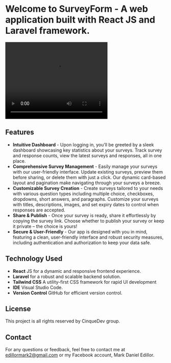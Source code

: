 # Welcome to SurveyForm  - A web application built with React JS and Laravel framework.

<video width="320" height="240" controls>
  <source src="react/src/assets/Survey-demo-vid.mp4" type="video/mp4">
</video>

## Features

- **Intuitive Dashboard** - Upon logging in, you’ll be greeted by a sleek dashboard showcasing key statistics about your surveys. Track survey and response counts, view the latest surveys and responses, all in one place.
- **Comprehensive Survey Management** - Easily manage your surveys with our user-friendly interface. Update existing surveys, preview them before sharing, or delete them with just a click. Our dynamic card-based layout and pagination make navigating through your surveys a breeze.
- **Customizable Survey Creation** - Create surveys tailored to your needs with various question types including multiple choice, checkboxes, dropdowns, short answers, and paragraphs. Customize your surveys with titles, descriptions, images, and set expiry dates to control when responses are accepted.
- **Share & Publish** - Once your survey is ready, share it effortlessly by copying the survey link. Choose whether to publish your survey or keep it private – the choice is yours!
- **Secure & User-Friendly** - Our app is designed with you in mind, featuring a clean, user-friendly interface and robust security measures, including authentication and authorization to keep your data safe.

## Technology Used

- **React** JS for a dynamic and responsive frontend experience.
- **Laravel** for a robust and scalable backend solution.
- **Tailwind CSS** A utility-first CSS framework for rapid UI development
- **IDE** Visual Studio Code.
- **Version Control** GitHub for efficient version control.

## License
This project is all rights reserved by CinqueDev group.

## Contact
For any questions or feedback, feel free to contact me at edillormark2@gmail.com or my Facebook account, Mark Daniel Edillor.
